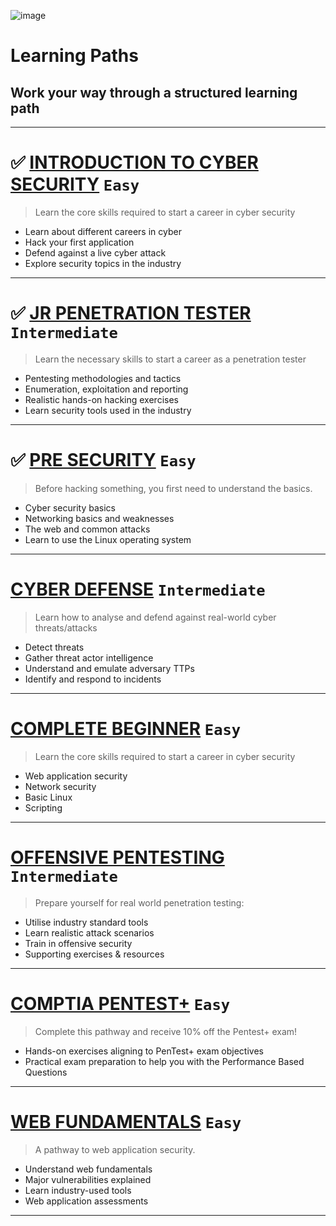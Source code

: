 ![image](https://user-images.githubusercontent.com/51442719/172026339-6e6f0fd0-e2ca-4ba8-9e56-39f950ad64ba.png)

# Learning Paths
## Work your way through a structured learning path

---

# ✅ [INTRODUCTION TO CYBER SECURITY](https://github.com/Anlominus/TryHackMe/blob/main/Learning%20Path/Introduction%20to%20Cyber%20Security.md) `Easy`
> Learn the core skills required to start a career in cyber security
- Learn about different careers in cyber
- Hack your first application
- Defend against a live cyber attack
- Explore security topics in the industry

---

# ✅ [JR PENETRATION TESTER](https://github.com/Anlominus/TryHackMe/blob/main/Learning%20Path/Jr%20Penetration%20Tester.md) `Intermediate`
> Learn the necessary skills to start a career as a penetration tester
- Pentesting methodologies and tactics
- Enumeration, exploitation and reporting
- Realistic hands-on hacking exercises
- Learn security tools used in the industry

---

# ✅ [PRE SECURITY](https://github.com/Anlominus/TryHackMe/blob/main/Learning%20Path/Pre%20Security.md) `Easy`
> Before hacking something, you first need to understand the basics.
- Cyber security basics
- Networking basics and weaknesses
- The web and common attacks
- Learn to use the Linux operating system

---

# [CYBER DEFENSE](https://github.com/Anlominus/TryHackMe/blob/main/Learning%20Path/Cyber%20Defense.md) `Intermediate`
> Learn how to analyse and defend against real-world cyber threats/attacks
- Detect threats
- Gather threat actor intelligence
- Understand and emulate adversary TTPs
- Identify and respond to incidents

---

# [COMPLETE BEGINNER](https://github.com/Anlominus/TryHackMe/blob/main/Learning%20Path/Complete%20Beginner.md) `Easy`
> Learn the core skills required to start a career in cyber security
- Web application security
- Network security
- Basic Linux
- Scripting

---

# [OFFENSIVE PENTESTING](https://github.com/Anlominus/TryHackMe/blob/main/Learning%20Path/Offensive%20Pentesting.md) `Intermediate`
> Prepare yourself for real world penetration testing:
- Utilise industry standard tools
- Learn realistic attack scenarios
- Train in offensive security
- Supporting exercises & resources

---

# [COMPTIA PENTEST+](https://github.com/Anlominus/TryHackMe/blob/main/Learning%20Path/CompTIA%20Pentest%2B.md) `Easy`
> Complete this pathway and receive 10% off the Pentest+ exam!
- Hands-on exercises aligning to PenTest+ exam objectives
- Practical exam preparation to help you with the Performance Based Questions

---

# [WEB FUNDAMENTALS](https://github.com/Anlominus/TryHackMe/blob/main/Learning%20Path/Web%20Fundamentals.md) `Easy`
> A pathway to web application security.
- Understand web fundamentals
- Major vulnerabilities explained
- Learn industry-used tools
- Web application assessments

---
